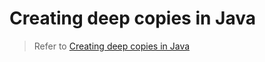 # Creating deep copies in Java

> Refer to [Creating deep copies in Java](https://mflash.dev/blog/2021/06/19/creating-deep-copies-in-java/)
